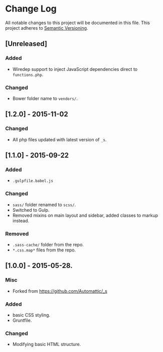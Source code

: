 # Change Log

All notable changes to this project will be documented in this file.
This project adheres to [Semantic Versioning](http://semver.org/).

## [Unreleased]

### Added

- Wiredep support to inject JavaScript dependencies direct to `functions.php`.

### Changed

- Bower folder name to `vendors/`.

## [1.2.0] - 2015-11-02

### Changed

- All php files updated with latest version of `_s`.

## [1.1.0] - 2015-09-22

### Added

- `.gulpfile.babel.js`

### Changed

- `sass/` folder renamed to `scss/`.
- Switched to Gulp.
- Removed mixins on main layout and sidebar, added classes to markup instead.

### Removed

- `.sass-cache/` folder from the repo.
- `*.css.map*` files from the repo.

## [1.0.0] - 2015-05-28.
### Misc 
- Forked from https://github.com/Automattic/_s

### Added
- basic CSS styling.
- Gruntfile.

### Changed
- Modifying basic HTML structure.
